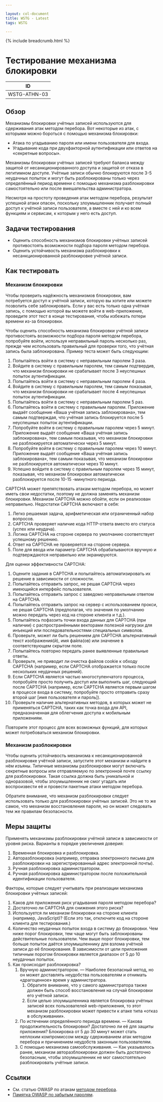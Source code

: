 ```yaml
---

layout: col-document
title: WSTG - Latest
tags: WSTG

---
```


{% include breadcrumb.html %}
# Тестирование механизма блокировки

|ID          |
|------------|
|WSTG-ATHN-03|

## Обзор

Механизмы блокировки учётных записей используются для сдерживания атак методом перебора. Вот некоторые из атак, с которыми можно бороться с помощью механизма блокировки:

- Атака по угадыванию пароля или имени пользователя для входа.
- Угадывание кода при двухфакторной аутентификации или ответов на «секретные вопросы».

Механизмы блокировки учётных записей требуют баланса между защитой от несанкционированного доступа и защитой от отказа в легитимном доступе. Учётные записи обычно блокируются после 3-5 неудачных попыток и могут быть разблокированы только через определённый период времени с помощью механизма разблокировки самостоятельно или после вмешательства администратора.

Несмотря на простоту проведения атак методом перебора, результат успешной атаки опасен, поскольку злоумышленник получает полный доступ к учётной записи пользователя, а вместе с ней и ко всем функциям и сервисам, к которым у него есть доступ.

## Задачи тестирования

- Оценить способность механизмов блокировки учётных записей противостоять возможности подбора пароля методом перебора.
- Оценить устойчивость механизма разблокировки к несанкционированной разблокировке учётной записи.

## Как тестировать

### Механизм блокировки

Чтобы проверить надёжность механизмов блокировки, вам потребуется доступ к учётной записи, которую вы хотите или можете позволить себе заблокировать. Если у вас есть только одна учётная запись, с помощью которой вы можете войти в web-приложение, проведите этот тест в конце тестирования, чтобы избежать потери времени из-за блокировки.

Чтобы оценить способность механизма блокировки учётной записи противостоять возможности подбора пароля методом перебора, попробуйте войти, используя неправильный пароль несколько раз, прежде чем использовать правильный для проверки того, что учётная запись была заблокирована. Пример теста может быть следующим:

1. Попытайтесь войти в систему с неправильным паролем 3 раза.
2. Войдите в систему с правильным паролем, тем самым подтвердив, что механизм блокировки не срабатывает после 3 неуспешных попыток аутентификации.
3. Попытайтесь войти в систему с неправильным паролем 4 раза.
4. Войдите в систему с правильным паролем, тем самым показывая, что механизм блокировки не срабатывает после 4 неуспешных попыток аутентификации.
5. Попытайтесь войти в систему с неправильным паролем 5 раз.
6. Попытайтесь войти в систему с правильным паролем. Приложение выдаёт сообщение «Ваша учётная запись заблокирована», тем самым подтверждая, что учётная запись блокируется после 5 неуспешных попыток аутентификации.
7. Попробуйте войти в систему с правильным паролем через 5 минут. Приложение выдаёт сообщение «Ваша учётная запись заблокирована», тем самым показывая, что механизм блокировки не разблокируется автоматически через 5 минут.
8. Попробуйте войти в систему с правильным паролем через 10 минут. Приложение выдаёт сообщение «Ваша учётная запись заблокирована», тем самым показывая, что механизм блокировки не разблокируется автоматически через 10 минут.
9. Успешно войдите в систему с правильным паролем через 15 минут, показывая, что механизм блокировки автоматически разблокируется после 10-15 -минутного периода.

CAPTCHA может препятствовать атакам методом перебора, но может иметь свои недостатки, поэтому не должна заменять механизм блокировки. Механизм CAPTCHA можно обойти, если он реализован неправильно. Недостатки CAPTCHA включают в себя:

1. Легко решаемая задача, арифметическая или ограниченный набор вопросов.
2. CAPTCHA проверяет наличие кода HTTP-ответа вместо его статуса (успех или неудача).
3. Логика CAPTCHA на стороне сервера по умолчанию соответствует успешному решению.
4. Ответ на CAPTCHA не проверяется на стороне сервера.
5. Поле для ввода или параметр CAPTCHA обрабатываются вручную и подтверждаются неправильно или экранируются.

Для оценки эффективности CAPTCHA:

1. Оцените задания в CAPTCHA и попытайтесь автоматизировать их решение в зависимости от сложности.
2. Попытайтесь отправить запрос, не решая CAPTCHA через имеющийся интерфейс пользователя.
3. Попытайтесь отправить запрос с заведомо неправильным ответом на CAPTCHA.
4. Попытайтесь отправить запрос на сервер с использованием прокси, не решая CAPTCHA (предполагая, что значения по умолчанию можно передать через код на стороне клиента и т.д.).
5. Попытайтесь пофаззить точки входа данных для CAPTCHA (при наличии) с распространёнными векторами полезной нагрузки для инъекций или последовательностями специальных символов.
6. Проверьте, может ли быть решением для CAPTCHA альтернативный текст изображения(й), имя файла(ов) или значение в соответствующем скрытом поле.
7. Попытайтесь повторно передать ранее выявленные правильные ответы.
8. Проверьте, не приводит ли очистка файлов cookie к обходу CAPTCHA (например, если CAPTCHA отображается только после нескольких неудачных решений).
9. Если CAPTCHA является частью многоступенчатого процесса, попробуйте просто получить доступ или выполнить шаг, следующий после CAPTCHA (например, если CAPTCHA является первым шагом в процессе входа в систему, попробуйте просто отправить сразу второй шаг [имя пользователя и пароль]).
10. Проверьте наличие альтернативных методов, в которых может не применяться CAPTCHA, таких как точка входа для API, предназначенная для облегчения доступа к мобильным приложениям.

Повторите этот процесс для всех возможных функций, для которых может потребоваться механизм блокировки.

### Механизм разблокировки

Чтобы оценить устойчивость механизма к несанкционированной разблокировке учётной записи, запустите этот механизм и найдите в нём изъяны. Типичные механизмы разблокировки могут включать секретные вопросы или отправляемую по электронной почте ссылку для разблокировки. Такая ссылка должна быть уникальной и одноразовой, чтобы злоумышленник не смог угадать или воспроизвести её и провести пакетные атаки методом перебора.

Обратите внимание, что механизм разблокировки следует использовать только для разблокировки учётных записей. Это не то же самое, что механизм восстановления пароля, но он может следовать тем же правилам безопасности.

## Меры защиты

Применять механизмы разблокировки учётной записи в зависимости от уровня риска. Варианты в порядке увеличения доверия:

1. Временная блокировка и разблокировка.
2. Авторазблокировка (например, отправка электронного письма для разблокировки на зарегистрированный адрес электронной почты).
3. Ручная разблокировка администратором.
4. Ручная разблокировка администратором после положительной идентификации пользователя.

Факторы, которые следует учитывать при реализации механизма блокировки учётных записей:

1. Каков для приложения риск угадывания пароля методом перебора?
2. Достаточно ли CAPTCHA для снижения этого риска?
3. Используется ли механизм блокировки на стороне клиента (например, JavaScript)? (Если это так, отключите код на стороне клиента для тестирования.)
4. Количество неудачных попыток входа в систему до блокировки. Чем ниже порог блокировки, тем чаще могут быть заблокированы действительные пользователи. Чем выше порог блокировки, тем больше попыток даётся злоумышленнику для взлома учётной записи до её блокирования. В зависимости от цели приложения типичным порогом блокировки является диапазон от 5 до 10 неудачных попыток.
5. Как происходит разблокировка?
    1. Вручную администратором. — Наиболее безопасный метод, но он может доставлять неудобства пользователям и отнимать «драгоценное» время у администратора.
        1. Обратите внимание, что у самого администратора также должен быть способ восстановления на случай блокировки его учётной записи.
        2. Если целью злоумышленника является блокировка учётных записей всех пользователей web-приложения, то этот механизм разблокировки может привести к атаке типа «отказ в обслуживании».
    2. По истечении определённого периода времени. — Какова продолжительность блокировки? Достаточно ли её для защиты приложения? Блокировка от 5 до 30 минут может стать неплохим компромиссом между сдерживанием атак методом перебора и причинением неудобств законным пользователям.
    3. С помощью механизма самообслуживания. — Как указывалось ранее, механизм авторазблокировки должен быть достаточно безопасным, чтобы злоумышленник не мог самостоятельно разблокировать учётные записи.

## Ссылки

- См. статью OWASP по атакам [методом перебора](https://owasp.org/www-community/attacks/Brute_force_attack).
- [Памятка OWASP по забытым паролям](https://cheatsheetseries.owasp.org/cheatsheets/Forgot_Password_Cheat_Sheet.html).
